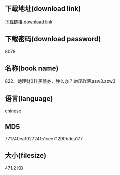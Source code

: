 ## 下载地址(download link)
[下载链接 download link](https://voluble-croquembouche-d321dc.netlify.app/?s=822%E3%80%81%E5%A5%B9%E7%90%86%E8%B4%A2011+%E4%B9%B0%E5%80%BA%E5%88%B8%EF%BC%8C%E8%82%BF%E4%B9%88%E5%8A%9E%EF%BC%9F_%E5%A5%B9%E7%90%86%E8%B4%A2%E7%BD%91_.azw3)

## 下载密码(download password)
8078

## 名称(book name)
822、她理财011 买债券，肿么办？_她理财网_.azw3.azw3

## 语言(language)
chinese

## MD5
771740ea102724151cee71290bdea177

## 大小(filesize)
471.2 KB
